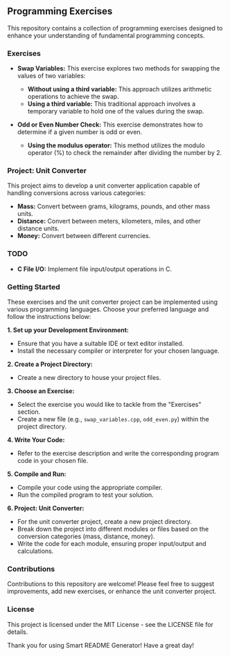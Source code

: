 ## Programming Exercises

This repository contains a collection of programming exercises designed to enhance your understanding of fundamental programming concepts.

### Exercises

* **Swap Variables:** This exercise explores two methods for swapping the values of two variables: 
    * **Without using a third variable:** This approach utilizes arithmetic operations to achieve the swap.
    * **Using a third variable:** This traditional approach involves a temporary variable to hold one of the values during the swap.

* **Odd or Even Number Check:** This exercise demonstrates how to determine if a given number is odd or even.
    * **Using the modulus operator:** This method utilizes the modulo operator (%) to check the remainder after dividing the number by 2.

### Project: Unit Converter

This project aims to develop a unit converter application capable of handling conversions across various categories:

* **Mass:** Convert between grams, kilograms, pounds, and other mass units.
* **Distance:** Convert between meters, kilometers, miles, and other distance units.
* **Money:** Convert between different currencies.

### TODO

* **C File I/O:** Implement file input/output operations in C.

### Getting Started

These exercises and the unit converter project can be implemented using various programming languages. Choose your preferred language and follow the instructions below:

**1. Set up your Development Environment:**
* Ensure that you have a suitable IDE or text editor installed.
* Install the necessary compiler or interpreter for your chosen language.

**2. Create a Project Directory:**
* Create a new directory to house your project files.

**3. Choose an Exercise:**
* Select the exercise you would like to tackle from the "Exercises" section.
* Create a new file (e.g., `swap_variables.cpp`, `odd_even.py`) within the project directory.

**4. Write Your Code:**
* Refer to the exercise description and write the corresponding program code in your chosen file.

**5. Compile and Run:**
* Compile your code using the appropriate compiler.
* Run the compiled program to test your solution.

**6. Project: Unit Converter:**
* For the unit converter project, create a new project directory.
* Break down the project into different modules or files based on the conversion categories (mass, distance, money).
* Write the code for each module, ensuring proper input/output and calculations.

### Contributions

Contributions to this repository are welcome! Please feel free to suggest improvements, add new exercises, or enhance the unit converter project.

### License

This project is licensed under the MIT License - see the LICENSE file for details.

Thank you for using Smart README Generator! Have a great day! 
